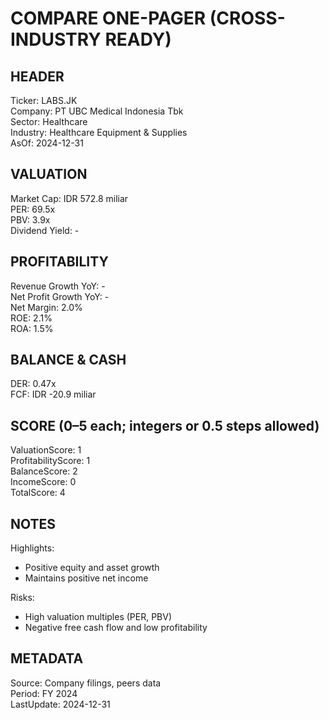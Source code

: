 # COMPARE ONE-PAGER (CROSS-INDUSTRY READY)

## HEADER
Ticker: LABS.JK  
Company: PT UBC Medical Indonesia Tbk  
Sector: Healthcare  
Industry: Healthcare Equipment & Supplies  
AsOf: 2024-12-31

## VALUATION
Market Cap: IDR 572.8 miliar  
PER: 69.5x  
PBV: 3.9x  
Dividend Yield: -

## PROFITABILITY
Revenue Growth YoY: -  
Net Profit Growth YoY: -  
Net Margin: 2.0%  
ROE: 2.1%  
ROA: 1.5%

## BALANCE & CASH
DER: 0.47x  
FCF: IDR -20.9 miliar

## SCORE (0–5 each; integers or 0.5 steps allowed)
ValuationScore: 1  
ProfitabilityScore: 1  
BalanceScore: 2  
IncomeScore: 0  
TotalScore: 4

## NOTES
Highlights:
- Positive equity and asset growth
- Maintains positive net income

Risks:
- High valuation multiples (PER, PBV)
- Negative free cash flow and low profitability

## METADATA
Source: Company filings, peers data  
Period: FY 2024  
LastUpdate: 2024-12-31